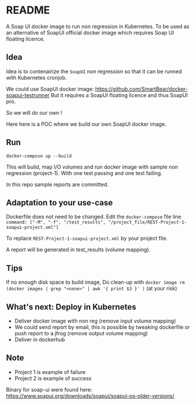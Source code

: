 # README

A Soap UI docker image to run non regression in Kubernetes.
To be used as an alternative of SoapUI official docker image which requires Soap UI floating licence. 

## Idea

Idea is to contenairize the `SoapUI` non regression so that it can be runned with Kubernetes cronjob.

We could use SoapUI docker image: https://github.com/SmartBear/docker-soapui-testrunner
But it requires a SoapUI floating licence and thus SoapUI pro.

So we will do our own !

Here here is a POC where we build our own SoapUI docker image.

## Run 

````
docker-compose up --build
````

This will build, map I/O volumes and run docker image with sample non regression (project-1).
With one test passing and one test failing.

In this repo sample reports are committed.

## Adaptation to your use-case

Dockerfile does not need to be changed.
Edit the `docker-compose` file line 
`command: ["-M", "-f", "/test_results", "/project_file/REST-Project-1-soapui-project.xml"]`

To replace `REST-Project-1-soapui-project.xml` by your project file.

A report will be generated in test_results (volume mapping).

## Tips 

If no enough disk space to build image, 
Do clean-up with `docker image rm (docker images | grep "<none>" | awk '{ print $3 }' )` (at your risk)


## What's next: Deploy in Kubernetes 

- Deliver docker image with non reg (remove input volume mapping)
- We could send report by email, this is possible by tweaking dockerfile or push report to a jfrog (remove output volume mapping)
- Deliver in dockerhub

## Note

- Project 1 is example of failure
- Project 2 is example of success

Binary for soap-ui were found here:
https://www.soapui.org/downloads/soapui/soapui-os-older-versions/